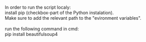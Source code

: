 
In order to run the script localy: <br/>
install pip (checkbox-part of the Python instalation).<br/>
Make sure to add the relevant path to the "evironment variables".<br/>
<br/>
run the following command in cmd:<br/>
pip install beautifulsoup4 <br/>
